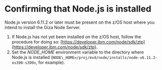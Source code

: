 # Confirming that Node.js is installed

Node.js version 6.11.2 or later must be present on the z/OS host where you intend to install the Giza Node Server.

1.   If Node.js has not yet been installed on the z/OS host, follow the procedure for doing so: [https://developer.ibm.com/node/sdk/ztp](https://developer.ibm.com/node/sdk/ztp). 
2.   Set the *NODE_HOME* environment variable to the directory where Node.js is installed \(`NODE\_HOME=/proj/mvd/node/installs/node-v6.11.2-os390-s390x`, for example\). 


